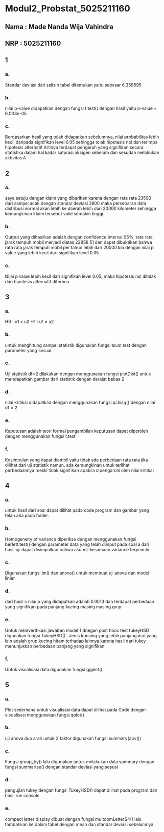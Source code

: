 # Modul2_Probstat_5025211160  
## Nama  : Made Nanda Wija Vahindra  
## NRP   : 5025211160  
## 1
### a.
Standar deviasi dari selisih tabel ditemukan yaitu sebesar 6.359595  
### b.
nilai p-value didapatkan dengan fungsi t.test() dengan hasil yaitu p-value = 6.003e-05
### c.
Berdasarkan hasil yang telah didapatkan sebelumnya, nilai probabilitas lebih kecil daripada signifikan level 0.05 sehingga tolak hipotesis nol dan terimpa hipotesis alternatif
Artinya terdapat pengaruh yang signifikan secara statistika dalam hal kadar saturasi oksigen sebelum dan sesudah melakukan aktivitas A
## 2
### a.
saya setuju dengan klaim yang diberikan karena dengan rata rata 23500 dari sampel acak dengan standar deviasi 3900 maka persebaran data distribusi normal akan lebih ke daerah lebih dari 20000 kilometer sehingga kemungkinan klaim tersebut valid semakin tinggi.
### b.
Output yang dihasilkan adalah dengan confidence interval 95%, rata rata jarak tempuh mobil menjadi diatas 22858.51 dan dapat dibuktikan bahwa rata rata jarak tempuh mobil per tahun lebih dari 20000 km dengan nilai p value yang lebih kecil dari signifikan level 0.05
### c.
Nilai p value lebih kecil dari signifikan level 0.05, maka hipotesis nol ditolak dan hipotesis alternatif diterima

## 3
### a.
H0 : u1 = u2
H1 : u1 ≠ u2

### b.
untuk menghitung sampel statistik digunakan fungsi tsum.test dengan parameter yang sesuai

### c.
Uji statistik df=2 dilakukan dengan menggunakan fungsi plotDist() untuk mendapatkan gambar dari statistik dengan derajat bebas 2

### d. 
nilai kritikal didapatkan dengan menggunakan fungsi qchisq() dengan nilai df = 2

### e.
Keputusan adalah teori formal pengambilan keputusan dapat diperoleh dengan menggunakan fungsi t.test

### f.
Kesimpulan yang dapat diambil yaitu tidak ada perbedaan rata rata jika dilihat dari uji statistik namun, ada kemungkinan untuk terlihat perbedaannya meski tidak signifikan apabila dipengaruhi oleh nilai kritikal

## 4
### a. 
untuk hasil dari soal dapat dilihat pada code program dan gambar yang telah ada pada folder.

### b. 
Homogeneity of variance diperiksa dengan menggunakan fungsi berlett.test() dengan parameter data yang telah diinput pada soal a
dari hasil uji dapat disimpulkan bahwa asumsi kesamaan variance terpenuhi

### c.
Digunakan fungsi lm() dan anova() untuk membuat uji anova dan model linier

### d.
dari hasil c nilai p yang didapatkan adalah 0.0013 dan terdapat perbedaan yang signifikan pada panjang kucing masing masing grup

### e.
Untuk memverifikasi jawaban model 1 dnegan post hooc test tukeyHSD digunakan fungsi TukeyHSD() .
Jenis kuncing yang lebih panjang dari yang lain adalah grup kucing hitam terhadap lainnya karena hasil dari tukey menunjukkan perbedaan panjang yang signifikan

### f.
Untuk visualisasi data digunakan fungsi ggplot()

## 5
### a.
Plot sederhana untuk visualisasi data dapat dilihat pada Code dengan visualisasi menggunakan fungsi qplot()

### b.
uji anova dua arah untuk 2 faktor digunakan fungsi summary(aov())

### c.
Fungsi group_by() lalu digunakan untuk melakukan data summary dengan fungsi summarise() dengan standar deviasi yang sesuai

### d.
pengujian tukey dengan fungsi TukeyHSD() dapat dilihat pada program dan hasil run console

### e.
compact letter display dibuat dengan fungsi multcomLetterS4() lalu tambahkan ke dalam tabel dengan mean dan standar deviasi sebelumnya
